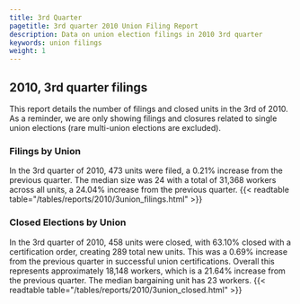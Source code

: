 ```yaml
---
title: 3rd Quarter 
pagetitle: 3rd quarter 2010 Union Filing Report
description: Data on union election filings in 2010 3rd quarter 
keywords: union filings
weight: 1
---
```


## 2010, 3rd quarter filings

This report details the number of filings and closed units in the 3rd of 2010. As a reminder, we are only showing filings and closures related to single union elections (rare multi-union elections are excluded).

### Filings by Union
In the 3rd quarter of 2010, 473 units were filed, a 0.21% increase from the previous quarter. The median size was 24 with a total of 31,368 workers across all units, a 24.04% increase from the previous quarter.
{{< readtable table="/tables/reports/2010/3union_filings.html" >}}

### Closed Elections by Union
In the 3rd quarter of 2010, 458 units were closed, with 63.10% closed with a certification order, creating 289 total new units. This was a 0.69% increase from the previous quarter in successful union certifications. Overall this represents approximately 18,148 workers, which is a 21.64% increase from the previous quarter. The median bargaining unit has 23 workers.
{{< readtable table="/tables/reports/2010/3union_closed.html" >}}
